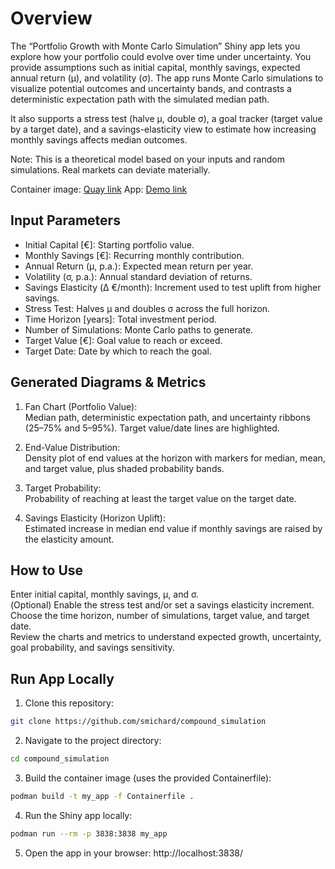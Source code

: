 # Overview

The “Portfolio Growth with Monte Carlo Simulation” Shiny app lets you explore how your portfolio could evolve over time under uncertainty. You provide assumptions such as initial capital, monthly savings, expected annual return (μ), and volatility (σ). The app runs Monte Carlo simulations to visualize potential outcomes and uncertainty bands, and contrasts a deterministic expectation path with the simulated median path.

It also supports a stress test (halve μ, double σ), a goal tracker (target value by a target date), and a savings-elasticity view to estimate how increasing monthly savings affects median outcomes.

Note: This is a theoretical model based on your inputs and random simulations. Real markets can deviate materially.

Container image: [Quay link](https://quay.io/repository/michard/compound_simulation)
App: [Demo link](https://compound-simulation-139537757990.europe-north1.run.app)

## Input Parameters
- Initial Capital [€]: Starting portfolio value.
- Monthly Savings [€]: Recurring monthly contribution.
- Annual Return (μ, p.a.): Expected mean return per year.
- Volatility (σ, p.a.): Annual standard deviation of returns.
- Savings Elasticity (Δ €/month): Increment used to test uplift from higher savings.
- Stress Test: Halves μ and doubles σ across the full horizon.
- Time Horizon [years]: Total investment period.
- Number of Simulations: Monte Carlo paths to generate.
- Target Value [€]: Goal value to reach or exceed.
- Target Date: Date by which to reach the goal.

## Generated Diagrams & Metrics
1. Fan Chart (Portfolio Value):  
Median path, deterministic expectation path, and uncertainty ribbons (25–75% and 5–95%). Target value/date lines are highlighted.

2. End-Value Distribution:  
Density plot of end values at the horizon with markers for median, mean, and target value, plus shaded probability bands.

3. Target Probability:  
Probability of reaching at least the target value on the target date.

4. Savings Elasticity (Horizon Uplift):  
Estimated increase in median end value if monthly savings are raised by the elasticity amount.

## How to Use

Enter initial capital, monthly savings, μ, and σ.  
(Optional) Enable the stress test and/or set a savings elasticity increment.  
Choose the time horizon, number of simulations, target value, and target date.  
Review the charts and metrics to understand expected growth, uncertainty, goal probability, and savings sensitivity.

## Run App Locally

1. Clone this repository:
```bash
git clone https://github.com/smichard/compound_simulation
```

2. Navigate to the project directory:
```bash
cd compound_simulation
```

3. Build the container image (uses the provided Containerfile):
```bash
podman build -t my_app -f Containerfile .
```

4. Run the Shiny app locally:
```bash
podman run --rm -p 3838:3838 my_app
```

5. Open the app in your browser:
http://localhost:3838/